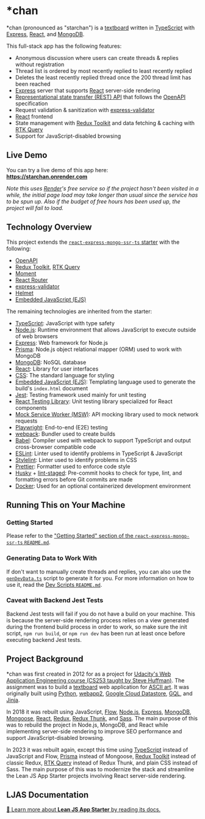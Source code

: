 # \*chan

\*chan (pronounced as "starchan") is a [textboard](https://en.wikipedia.org/wiki/Textboard) written in [TypeScript](https://typescriptlang.org) with [Express](https://expressjs.com), [React](https://react.dev), and [MongoDB](https://mongodb.com).

This full-stack app has the following features:

-   Anonymous discussion where users can create threads & replies without registration
-   Thread list is ordered by most recently replied to least recently replied
-   Deletes the least recently replied thread once the 200 thread limit has been reached
-   [Express](https://expressjs.com) server that supports [React](https://react.dev) server-side rendering
-   [Representational state transfer (REST) API](https://en.wikipedia.org/wiki/REST) that follows the [OpenAPI](https://swagger.io/specification) specification
-   Request validation & sanitization with [express-validator](https://express-validator.github.io)
-   [React](https://react.dev) frontend
-   State management with [Redux Toolkit](https://redux-toolkit.js.org) and data fetching & caching with [RTK Query](https://redux-toolkit.js.org/rtk-query/overview)
-   Support for JavaScript-disabled browsing

## Live Demo

You can try a live demo of this app here:  
**https://starchan.onrender.com**

_Note this uses [Render](https://render.com)'s free service so if the project hasn't been visited in a while, the initial page load may take longer than usual since the service has to be spun up. Also if the budget of free hours has been used up, the project will fail to load._

## Technology Overview

This project extends the [`react-express-mongo-ssr-ts` starter](https://github.com/mattlean/lean-js-app-starter/tree/master/starters/react-express-mongo-ssr-ts) with the following:

-   [OpenAPI](https://swagger.io/specification)
-   [Redux Toolkit](https://redux-toolkit.js.org), [RTK Query](https://redux-toolkit.js.org/rtk-query/overview)
-   [Moment](https://momentjs.com)
-   [React Router](https://reactrouter.com)
-   [express-validator](https://express-validator.github.io)
-   [Helmet](https://github.com/helmetjs/helmet)
-   [Embedded JavaScript (EJS)](https://ejs.co)

The remaining technologies are inherited from the starter:

-   [TypeScript](https://typescriptlang.org): JavaScript with type safety
-   [Node.js](https://nodejs.org): Runtime environment that allows JavaScript to execute outside of web browsers
-   [Express](https://expressjs.com): Web framework for Node.js
-   [Prisma](https://prisma.io): Node.js object relational mapper (ORM) used to work with MongoDB
-   [MongoDB](https://mongodb.com): NoSQL database
-   [React](https://react.dev): Library for user interfaces
-   [CSS](https://w3.org/Style/CSS/Overview.en.html): The standard language for styling
-   [Embedded JavaScript (EJS)](https://ejs.co): Templating language used to generate the build's `index.html` document
-   [Jest](https://jestjs.io): Testing framework used mainly for unit testing
-   [React Testing Library](https://testing-library.com/docs/react-testing-library/intro): Unit testing library specialized for React components
-   [Mock Service Worker (MSW)](https://mswjs.io): API mocking library used to mock network requests
-   [Playwright](https://playwright.dev): End-to-end (E2E) testing
-   [webpack](https://webpack.js.org): Bundler used to create builds
-   [Babel](https://babeljs.io): Compiler used with webpack to support TypeScript and output cross-browser compatible code
-   [ESLint](https://eslint.org): Linter used to identify problems in TypeScript & JavaScript
-   [Stylelint](https://stylelint.io): Linter used to identify problems in CSS
-   [Prettier](https://prettier.io): Formatter used to enforce code style
-   [Husky](https://typicode.github.io/husky) + [lint-staged](https://github.com/okonet/lint-staged): Pre-commit hooks to check for type, lint, and formatting errors before Git commits are made
-   [Docker](https://docker.com): Used for an optional containerized development environment

## Running This on Your Machine

### Getting Started

Please refer to the ["Getting Started" section of the `react-express-mongo-ssr-ts` `README.md`](https://github.com/mattlean/lean-js-app-starter/tree/master/starters/react-express-mongo-ssr-ts#getting-started).

### Generating Data to Work With

If don't want to manually create threads and replies, you can also use the [`genDevData.ts`](dev-scripts/genDevData.ts) script to generate it for you. For more information on how to use it, read the [Dev Scripts `README.md`](dev-scripts/README.md).

### Caveat with Backend Jest Tests

Backend Jest tests will fail if you do not have a build on your machine. This is because the server-side rendering process relies on a view generated during the frontend build process in order to work, so make sure the init script, `npm run build`, or `npm run dev` has been run at least once before executing backend Jest tests.

## Project Background

\*chan was first created in 2012 for as a project for [Udacity's Web Application Engineering course (CS253 taught by Steve Huffman)](https://youtube.com/watch?v=CRYn30--PPk). The assignment was to build a [textboard](https://en.wikipedia.org/wiki/Textboard) web application for [ASCII art](https://en.wikipedia.org/wiki/ASCII_art). It was originally built using [Python](https://python.org), [webapp2](https://cloud.google.com/appengine/docs/legacy/standard/python/tools/webapp2), [Google Cloud Datastore](https://cloud.google.com/datastore), [GQL](https://cloud.google.com/datastore/docs/reference/gql_reference), and [Jinja](https://jinja.palletsprojects.com).

In 2018 it was rebuilt using JavaScript, [Flow](https://flow.org), [Node.js](https://nodejs.org), [Express](https://expressjs.com), [MongoDB](https://mongodb.com), [Mongoose](https://mongoosejs.com), [React](https://react.dev), [Redux](https://redux.js.org), [Redux Thunk](https://github.com/reduxjs/redux-thunk), and [Sass](https://sass-lang.com). The main purpose of this was to rebuild the project in Node.js, MongoDB, and React while implementing server-side rendering to improve SEO performance and support JavaScript-disabled browsing.

In 2023 it was rebuilt again, except this time using [TypeScript](https://typescriptlang.org) instead of JavaScript and Flow, [Prisma](https://prisma.io) instead of Mongoose, [Redux Toolkit](https://redux-toolkit.js.org) instead of classic Redux, [RTK Query](https://redux-toolkit.js.org/rtk-query/overview) instead of Redux Thunk, and plain CSS instead of Sass. The main purpose of this was to modernize the stack and streamline the Lean JS App Starter projects involving React server-side rendering.

## LJAS Documentation

[📖 Learn more about **Lean JS App Starter** by reading its docs.](https://github.com/mattlean/lean-js-app-starter/tree/master/docs)
